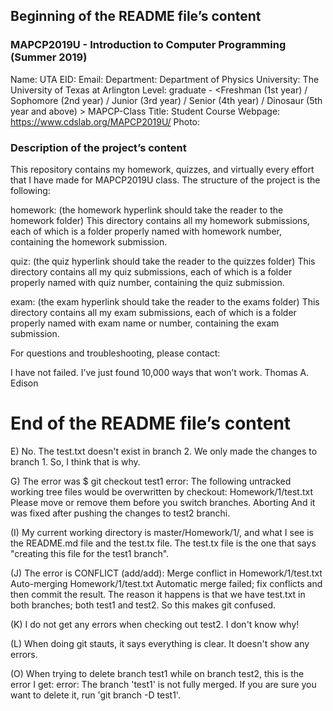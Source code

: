 ## Beginning of the README file’s content  

### MAPCP2019U - Introduction to Computer Programming (Summer 2019)  

Name: <first name> <last name>
UTA EID: <your UTA EID>
Email: <your email>
Department: Department of Physics
University: The University of Texas at Arlington
Level: graduate - <Freshman (1st year) / Sophomore (2nd year) / Junior (3rd year) / Senior (4th year) / Dinosaur (5th year and above) >
MAPCP-Class Title: Student
Course Webpage: https://www.cdslab.org/MAPCP2019U/
Photo:

### Description of the project’s content
This repository contains my homework, quizzes, and virtually every effort that I have made for MAPCP2019U class. The structure of the project is the following:

homework: (the homework hyperlink should take the reader to the homework folder)
This directory contains all my homework submissions, each of which is a folder properly named with homework number, containing the homework submission.

quiz: (the quiz hyperlink should take the reader to the quizzes folder)
This directory contains all my quiz submissions, each of which is a folder properly named with quiz number, containing the quiz submission.

exam: (the exam hyperlink should take the reader to the exams folder)
This directory contains all my exam submissions, each of which is a folder properly named with exam name or number, containing the exam submission.

For questions and troubleshooting, please contact:

<your name>
<your email>
<any other contact or signature information that you would like to add>

I have not failed. I’ve just found 10,000 ways that won’t work.
Thomas A. Edison

# End of the README file’s content

E) No. The test.txt doesn't exist in branch 2. We only made the changes to branch 1. So, I think that is why.

G) The error was $ git checkout test1
error: The following untracked working tree files would be overwritten by checkout:
        Homework/1/test.txt
Please move or remove them before you switch branches.
Aborting
And it was fixed after pushing the changes to test2 branchi.

(I) My current working directory is master/Homework/1/, and what I see is the README.md file and the test.tx file. The test.tx file is the one that says "creating this file for the test1 branch".

(J) The error is CONFLICT (add/add): Merge conflict in Homework/1/test.txt
Auto-merging Homework/1/test.txt
Automatic merge failed; fix conflicts and then commit the result.
The reason it happens is that we have test.txt in both branches; both test1 and test2. So this makes git confused.

(K) I do not get any errors when checking out test2. I don't know why!

(L) When doing git stauts, it says everything is clear. It doesn't show any errors.

(O) When trying to delete branch test1 while on branch test2, this is the error I get:
error: The branch 'test1' is not fully merged.
If you are sure you want to delete it, run 'git branch -D test1'.
